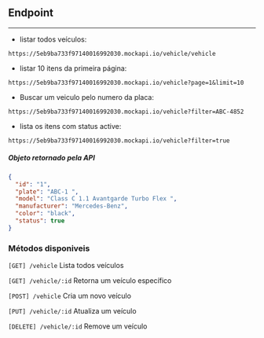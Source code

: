 ## Endpoint
---

- listar todos veículos:

`https://5eb9ba733f97140016992030.mockapi.io/vehicle/vehicle`

- listar 10 itens da primeira página:

`https://5eb9ba733f97140016992030.mockapi.io/vehicle?page=1&limit=10`

- Buscar um veiculo pelo numero da placa:

`https://5eb9ba733f97140016992030.mockapi.io/vehicle?filter=ABC-4852`

- lista os itens com status active:

`https://5eb9ba733f97140016992030.mockapi.io/vehicle?filter=true`


##### Objeto retornado pela API

```json
{
  "id": "1",
  "plate": "ABC-1 ",
  "model": "Class C 1.1 Avantgarde Turbo Flex ",
  "manufacturer": "Mercedes-Benz",
  "color": "black",
  "status": true
}
``` 

### Métodos disponiveis

`[GET] /vehicle` Lista todos veículos

`[GET] /vehicle/:id` Retorna um veículo específico

`[POST] /vehicle` Cria um novo veículo

`[PUT] /vehicle/:id` Atualiza um veículo

`[DELETE] /vehicle/:id` Remove um veículo